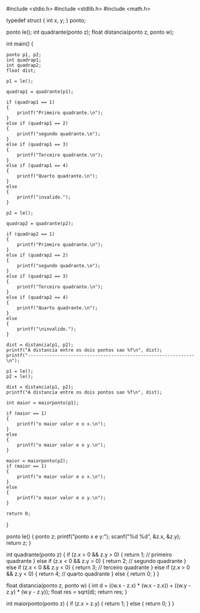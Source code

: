 #include <stdio.h>
#include <stdlib.h>
#include <math.h>

typedef struct
{
    int x, y;
} ponto;

ponto le();
int quadrante(ponto z);
float distancia(ponto z, ponto w);

int main()
{

    ponto p1, p2;
    int quadrap1;
    int quadrap2;
    float dist;

    p1 = le();

    quadrap1 = quadrante(p1);

    if (quadrap1 == 1)
    {
        printf("Primeiro quadrante.\n");
    }
    else if (quadrap1 == 2)
    {
        printf("segundo quadrante.\n");
    }
    else if (quadrap1 == 3)
    {
        printf("Terceiro quadrante.\n");
    }
    else if (quadrap1 == 4)
    {
        printf("Quarto quadrante.\n");
    }
    else
    {
        printf("invalido.");
    }

    p2 = le();

    quadrap2 = quadrante(p2);

    if (quadrap2 == 1)
    {
        printf("Primeiro quadrante.\n");
    }
    else if (quadrap2 == 2)
    {
        printf("segundo quadrante.\n");
    }
    else if (quadrap2 == 3)
    {
        printf("Terceiro quadrante.\n");
    }
    else if (quadrap2 == 4)
    {
        printf("Quarto quadrante.\n");
    }
    else
    {
        printf("\ninvalido.");
    }

    dist = distancia(p1, p2);
    printf("A distancia entre os dois pontos sao %f\n", dist);
    printf("--------------------------------------------------------------\n");

    p1 = le();
    p2 = le();

    dist = distancia(p1, p2);
    printf("A distancia entre os dois pontos sao %f\n", dist);

    int maior = maiorponto(p1);

    if (maior == 1)
    {
        printf("o maior valor e o x.\n");
    }
    else
    {
        printf("o maior valor e o y.\n");
    }

    maior = maiorponto(p2);
    if (maior == 1)
    {
        printf("o maior valor e o x.\n");
    }
    else
    {
        printf("o maior valor e o y.\n");
    }

    return 0;
}

ponto le()
{
    ponto z;
    printf("ponto x e y:");
    scanf("%d %d", &z.x, &z.y);
    return z;
}

int quadrante(ponto z)
{
    if (z.x > 0 && z.y > 0)
    {
        return 1; // primeiro quadrante
    }
    else if (z.x < 0 && z.y > 0)
    {
        return 2; // segundo quadrante
    }
    else if (z.x < 0 && z.y < 0)
    {
        return 3; // terceiro quadrante
    }
    else if (z.x > 0 && z.y < 0)
    {
        return 4; // quarto quadrante
    }
    else
    {
        return 0;
    }
}

float distancia(ponto z, ponto w)
{
    int d = ((w.x - z.x) * (w.x - z.x)) + ((w.y - z.y) * (w.y - z.y));
    float res = sqrt(d);
    return res;
}

int maiorponto(ponto z)
{
    if (z.x > z.y)
    {
        return 1;
    }
    else
    {
        return 0;
    }
}
